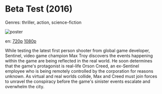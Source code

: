 # Beta Test (2016)

Genres: thriller, action, science-fiction

![poster](http://image.tmdb.org/t/p/w500/9lvcWpo7na9nxW3FMyIQoc2tmdQ.jpg)

en:
  [720p](magnet:?xt=urn:btih:EA5938CBB6176A675A3E71682FAF9801B5B6116F&tr=udp://glotorrents.pw:6969/announce&tr=udp://tracker.opentrackr.org:1337/announce&tr=udp://torrent.gresille.org:80/announce&tr=udp://tracker.openbittorrent.com:80&tr=udp://tracker.coppersurfer.tk:6969&tr=udp://tracker.leechers-paradise.org:6969&tr=udp://p4p.arenabg.ch:1337&tr=udp://tracker.internetwarriors.net:1337)
  [1080p](magnet:?xt=urn:btih:2C13C7B6AAE1BD80D9D7A6B8180D8CD577F9FEA8&tr=udp://glotorrents.pw:6969/announce&tr=udp://tracker.opentrackr.org:1337/announce&tr=udp://torrent.gresille.org:80/announce&tr=udp://tracker.openbittorrent.com:80&tr=udp://tracker.coppersurfer.tk:6969&tr=udp://tracker.leechers-paradise.org:6969&tr=udp://p4p.arenabg.ch:1337&tr=udp://tracker.internetwarriors.net:1337)
  


While testing the latest first person shooter from global game developer, Sentinel, video game champion Max Troy discovers the events happening within the game are being reflected in the real world. He soon determines that the game's protagonist is real-life Orson Creed, an ex-Sentinel employee who is being remotely controlled by the corporation for reasons unknown. As virtual and real worlds collide, Max and Creed must join forces to unravel the conspiracy before the game's sinister events escalate and overwhelm the city.